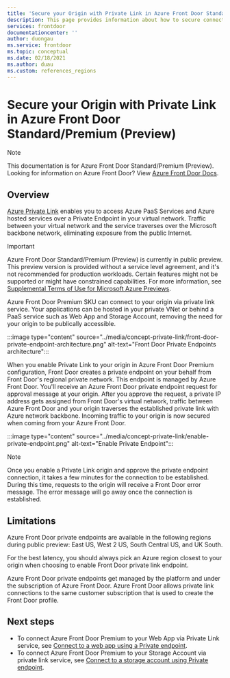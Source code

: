 ```yaml
---
title: 'Secure your Origin with Private Link in Azure Front Door Standard/Premium (Preview)'
description: This page provides information about how to secure connectivity to your origin using Private Link.
services: frontdoor
documentationcenter: ''
author: duongau
ms.service: frontdoor
ms.topic: conceptual
ms.date: 02/18/2021
ms.author: duau
ms.custom: references_regions
---
```


# Secure your Origin with Private Link in Azure Front Door Standard/Premium (Preview)

> [!Note]
> This documentation is for Azure Front Door Standard/Premium (Preview). Looking for information on Azure Front Door? View [Azure Front Door Docs](../front-door-overview.md).

## Overview

[Azure Private Link](../../private-link/private-link-overview.md) enables you to access Azure PaaS Services and Azure hosted services over a Private Endpoint in your virtual network. Traffic between your virtual network and the service traverses over the Microsoft backbone network, eliminating exposure from the public Internet.

> [!IMPORTANT]
> Azure Front Door Standard/Premium (Preview) is currently in public preview.
> This preview version is provided without a service level agreement, and it's not recommended for production workloads. Certain features might not be supported or might have constrained capabilities.
> For more information, see [Supplemental Terms of Use for Microsoft Azure Previews](https://azure.microsoft.com/support/legal/preview-supplemental-terms/).

Azure Front Door Premium SKU can connect to your origin via private link service. Your applications can be hosted in your private VNet or behind a PaaS service such as Web App and Storage Account, removing the need for your origin to be publically accessible.

:::image type="content" source="../media/concept-private-link/front-door-private-endpoint-architecture.png" alt-text="Front Door Private Endpoints architecture":::

When you enable Private Link to your origin in Azure Front Door Premium configuration, Front Door creates a private endpoint on your behalf from Front Door's regional private network. This endpoint is managed by Azure Front Door. You'll receive an Azure Front Door private endpoint request for approval message at your origin. After you approve the request, a private IP address gets assigned from Front Door's virtual network, traffic between Azure Front Door and your origin traverses the established private link with Azure network backbone. Incoming traffic to your origin is now secured when coming from your Azure Front Door.

:::image type="content" source="../media/concept-private-link/enable-private-endpoint.png" alt-text="Enable Private Endpoint":::

> [!NOTE]
> Once you enable a Private Link origin and approve the private endpoint connection, it takes a few minutes for the connection to be established. During this time, requests to the origin will receive a Front Door error message. The error message will go away once the connection is established.

## Limitations

Azure Front Door private endpoints are available in the following regions during public preview: East US, West 2 US, South Central US, and UK South.

For the best latency, you should always pick an Azure region closest to your origin when choosing to enable Front Door private link endpoint.

Azure Front Door private endpoints get managed by the platform and under the subscription of Azure Front Door. Azure Front Door allows private link connections to the same customer subscription that is used to create the Front Door profile.

## Next steps

* To connect Azure Front Door Premium to your Web App via Private Link service, see [Connect to a web app using a Private endpoint](../../private-link/tutorial-private-endpoint-webapp-portal.md).
* To connect Azure Front Door Premium to your Storage Account via private link service, see [Connect to a storage account using Private endpoint](../../private-link/tutorial-private-endpoint-storage-portal.md).
